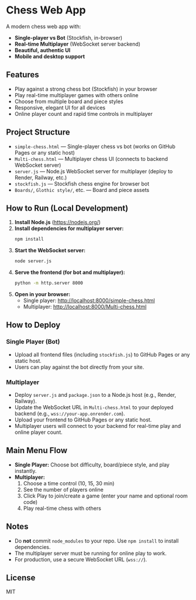 # Chess Web App

A modern chess web app with:
- **Single-player vs Bot** (Stockfish, in-browser)
- **Real-time Multiplayer** (WebSocket server backend)
- **Beautiful, authentic UI**
- **Mobile and desktop support**

## Features
- Play against a strong chess bot (Stockfish) in your browser
- Play real-time multiplayer games with others online
- Choose from multiple board and piece styles
- Responsive, elegant UI for all devices
- Online player count and rapid time controls in multiplayer

## Project Structure

- `simple-chess.html` — Single-player chess vs bot (works on GitHub Pages or any static host)
- `Multi-chess.html` — Multiplayer chess UI (connects to backend WebSocket server)
- `server.js` — Node.js WebSocket server for multiplayer (deploy to Render, Railway, etc.)
- `stockfish.js` — Stockfish chess engine for browser bot
- `Boards/`, `Glothic style/`, etc. — Board and piece assets

## How to Run (Local Development)

1. **Install Node.js** (https://nodejs.org/)
2. **Install dependencies for multiplayer server:**
   ```bash
   npm install
   ```
3. **Start the WebSocket server:**
   ```bash
   node server.js
   ```
4. **Serve the frontend (for bot and multiplayer):**
   ```bash
   python -m http.server 8000
   ```
5. **Open in your browser:**
   - Single player: [http://localhost:8000/simple-chess.html](http://localhost:8000/simple-chess.html)
   - Multiplayer: [http://localhost:8000/Multi-chess.html](http://localhost:8000/Multi-chess.html)

## How to Deploy

### Single Player (Bot)
- Upload all frontend files (including `stockfish.js`) to GitHub Pages or any static host.
- Users can play against the bot directly from your site.

### Multiplayer
- Deploy `server.js` and `package.json` to a Node.js host (e.g., Render, Railway).
- Update the WebSocket URL in `Multi-chess.html` to your deployed backend (e.g., `wss://your-app.onrender.com`).
- Upload your frontend to GitHub Pages or any static host.
- Multiplayer users will connect to your backend for real-time play and online player count.

## Main Menu Flow
- **Single Player:** Choose bot difficulty, board/piece style, and play instantly.
- **Multiplayer:**
  1. Choose a time control (10, 15, 30 min)
  2. See the number of players online
  3. Click Play to join/create a game (enter your name and optional room code)
  4. Play real-time chess with others

## Notes
- Do **not** commit `node_modules` to your repo. Use `npm install` to install dependencies.
- The multiplayer server must be running for online play to work.
- For production, use a secure WebSocket URL (`wss://`).

## License
MIT 
